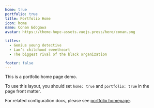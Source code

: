 ```yaml
---
home: true
portfolio: true
title: Portfolio Home
icon: home
name: Conan Edogawa
avatar: https://theme-hope-assets.vuejs.press/hero/conan.png

titles:
  - Genius young detective
  - Lan’s childhood sweetheart
  - The biggest rival of the black organization

footer: false
---
```


This is a portfolio home page demo.

To use this layout, you should set `home: true` and `portfolio: true` in the page front matter.

For related configuration docs, please see [portfolio homepage](https://theme-hope.vuejs.press/guide/blog/home.html#portfolio-style-homepage).
